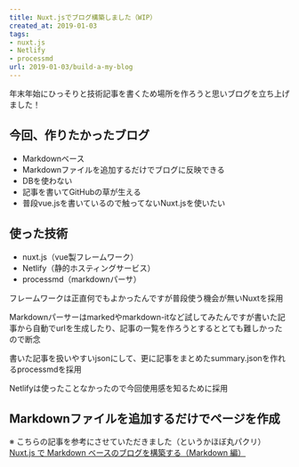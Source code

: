```yaml
---
title: Nuxt.jsでブログ構築しました（WIP）
created_at: 2019-01-03
tags:
- nuxt.js
- Netlify
- processmd
url: 2019-01-03/build-a-my-blog
---
```


年末年始にひっそりと技術記事を書くため場所を作ろうと思いブログを立ち上げました！

## 今回、作りたかったブログ

- Markdownベース
- Markdownファイルを追加するだけでブログに反映できる
- DBを使わない
- 記事を書いてGitHubの草が生える
- 普段vue.jsを書いているので触ってないNuxt.jsを使いたい

## 使った技術

- nuxt.js（vue製フレームワーク）
- Netlify（静的ホスティングサービス）
- processmd（markdownパーサ）

フレームワークは正直何でもよかったんですが普段使う機会が無いNuxtを採用

Markdownパーサーはmarkedやmarkdown-itなど試してみたんですが書いた記事から自動でurlを生成したり、記事の一覧を作ろうとするととても難しかったので断念

書いた記事を扱いやすいjsonにして、更に記事をまとめたsummary.jsonを作れるprocessmdを採用

Netlifyは使ったことなかったので今回使用感を知るために採用

## Markdownファイルを追加するだけでページを作成

※ こちらの記事を参考にさせていただきました（というかほぼ丸パクリ）
[Nuxt.js で Markdown ベースのブログを構築する（Markdown 編）](https://jmblog.jp/posts/2018-01-17/build-a-blog-with-nuxtjs-and-markdown-1/)





